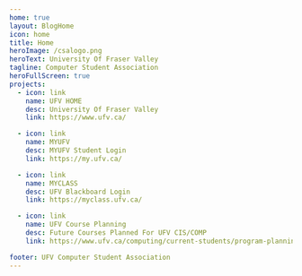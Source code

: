 ```yaml
---
home: true
layout: BlogHome
icon: home
title: Home
heroImage: /csalogo.png
heroText: University Of Fraser Valley
tagline: Computer Student Association
heroFullScreen: true
projects:
  - icon: link
    name: UFV HOME
    desc: University Of Fraser Valley
    link: https://www.ufv.ca/

  - icon: link
    name: MYUFV
    desc: MYUFV Student Login
    link: https://my.ufv.ca/

  - icon: link
    name: MYCLASS
    desc: UFV Blackboard Login
    link: https://myclass.ufv.ca/

  - icon: link
    name: UFV Course Planning
    desc: Future Courses Planned For UFV CIS/COMP
    link: https://www.ufv.ca/computing/current-students/program-planning/

footer: UFV Computer Student Association
---
```



